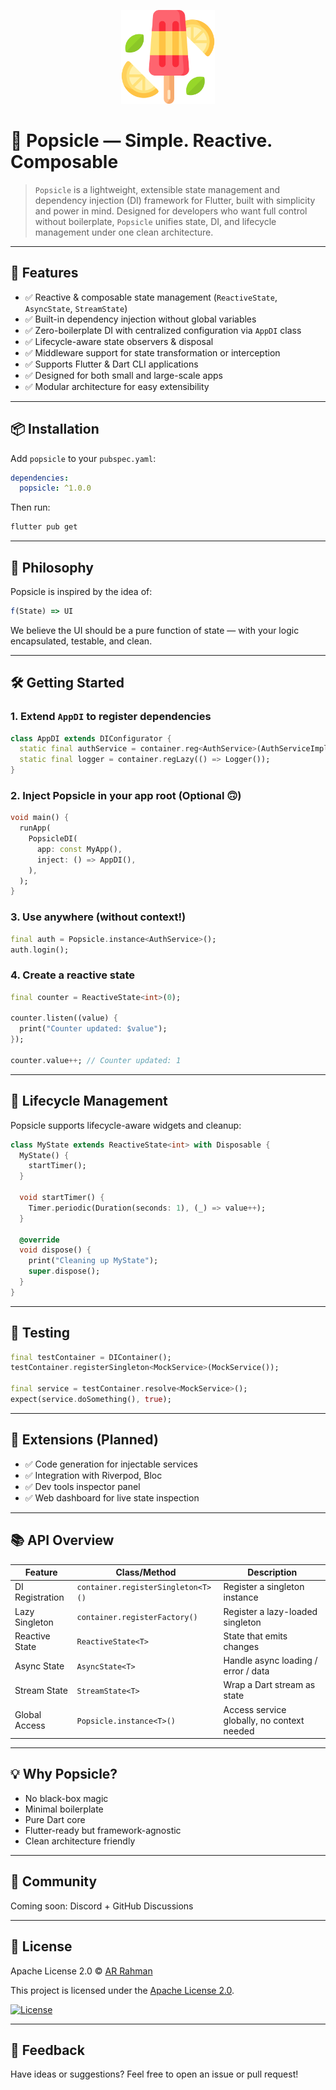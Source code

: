 <p align="center">
  <img src="images/icon.png" alt="App Icon" width="150"/>
</p>

# 🍡 Popsicle — Simple. Reactive. Composable

> `Popsicle` is a lightweight, extensible state management and dependency injection (DI) framework for Flutter, built with simplicity and power in mind. Designed for developers who want full control without boilerplate, `Popsicle` unifies state, DI, and lifecycle management under one clean architecture.

---

## 🚀 Features

- ✅ Reactive & composable state management (`ReactiveState`, `AsyncState`, `StreamState`)
- ✅ Built-in dependency injection without global variables
- ✅ Zero-boilerplate DI with centralized configuration via `AppDI` class
- ✅ Lifecycle-aware state observers & disposal
- ✅ Middleware support for state transformation or interception
- ✅ Supports Flutter & Dart CLI applications
- ✅ Designed for both small and large-scale apps
- ✅ Modular architecture for easy extensibility

---

## 📦 Installation

Add `popsicle` to your `pubspec.yaml`:

```yaml
dependencies:
  popsicle: ^1.0.0
```

Then run:

```bash
flutter pub get
```

---

## 🧠 Philosophy

Popsicle is inspired by the idea of:

```javascript
f(State) => UI
```

We believe the UI should be a pure function of state — with your logic encapsulated, testable, and clean.

---

## 🛠️ Getting Started

### 1. Extend `AppDI` to register dependencies

```dart
class AppDI extends DIConfigurator {
  static final authService = container.reg<AuthService>(AuthServiceImpl());
  static final logger = container.regLazy(() => Logger());
}
```

### 2. Inject Popsicle in your app root (Optional 🙃)

```dart
void main() {
  runApp(
    PopsicleDI(
      app: const MyApp(),
      inject: () => AppDI(),
    ),
  );
}
```

### 3. Use anywhere (without context!)

```dart
final auth = Popsicle.instance<AuthService>();
auth.login();
```

### 4. Create a reactive state

```dart
final counter = ReactiveState<int>(0);

counter.listen((value) {
  print("Counter updated: $value");
});

counter.value++; // Counter updated: 1
```

---

## 🎯 Lifecycle Management

Popsicle supports lifecycle-aware widgets and cleanup:

```dart
class MyState extends ReactiveState<int> with Disposable {
  MyState() {
    startTimer();
  }

  void startTimer() {
    Timer.periodic(Duration(seconds: 1), (_) => value++);
  }

  @override
  void dispose() {
    print("Cleaning up MyState");
    super.dispose();
  }
}
```

---

## 🧪 Testing

```dart
final testContainer = DIContainer();
testContainer.registerSingleton<MockService>(MockService());

final service = testContainer.resolve<MockService>();
expect(service.doSomething(), true);
```

---

## 🧩 Extensions (Planned)

- ✅ Code generation for injectable services
- ✅ Integration with Riverpod, Bloc
- ✅ Dev tools inspector panel
- ✅ Web dashboard for live state inspection

---

## 📚 API Overview

| Feature          | Class/Method          | Description                                 |
|------------------|-----------------------|---------------------------------------------|
| DI Registration  | `container.registerSingleton<T>()`  | Register a singleton instance               |
| Lazy Singleton   | `container.registerFactory()` | Register a lazy-loaded singleton            |
| Reactive State   | `ReactiveState<T>`    | State that emits changes                    |
| Async State      | `AsyncState<T>`      | Handle async loading / error / data         |
| Stream State     | `StreamState<T>`     | Wrap a Dart stream as state                 |
| Global Access    | `Popsicle.instance<T>()`| Access service globally, no context needed  |

---

## 💡 Why Popsicle?

- No black-box magic
- Minimal boilerplate
- Pure Dart core
- Flutter-ready but framework-agnostic
- Clean architecture friendly

---

## 👥 Community

Coming soon: Discord + GitHub Discussions

---

## 🪪 License

Apache License 2.0 © [AR Rahman](https://github.com/arrahmanbd)

This project is licensed under the [Apache License 2.0](https://www.apache.org/licenses/LICENSE-2.0).

[![License](https://img.shields.io/badge/license-Apache%202.0-blue.svg)](https://www.apache.org/licenses/LICENSE-2.0)

---

## 💬 Feedback

Have ideas or suggestions? Feel free to open an issue or pull request!
